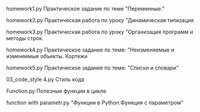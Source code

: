 homework1.py Практическое задание по теме "Переменные."

homework2.py Практическая работа по уроку "Динамическая типизация

homework3.py Практическая работа по уроку "Организация программ и методы строк.

homework4.py Практическое задание по теме: "Неизменяемые и изменяемые объекты. Кортежи

homework5.py Практическое задание по теме: "Списки и словари"

03_code_style 4.py Стиль кода

Function.py Полезные функции в цикле

function with parametr.py  "Функции в Python.Функция с параметром"
